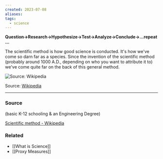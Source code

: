 ```yaml
---
created: 2023-07-08
aliases: 
tags:
  - science
---
```

**Question→Research→Hypothesize→Test→Analyze→Conclude→...repeat...**

The scientific method is how good science is conducted. It's how we've come so darn far as a species. Since the invention of the scientific method (probably around 1000 A.D., depending on who you want to attribute it to) we've come quite far on the back of this general method.

![Source: [Wikipedia](https://en.wikipedia.org/wiki/Scientific_method)](Untitled%2032.png)

Source: [Wikipedia](https://en.wikipedia.org/wiki/Scientific_method)

---

### Source

(basic K-12 schooling & an Engineering Degree)

[Scientific method - Wikipedia](https://en.wikipedia.org/wiki/Scientific_method)

### Related
- [[What is Science]] 
- [[Proxy Measures]]